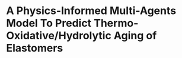 # A Physics-Informed Multi-Agents Model To Predict Thermo-Oxidative/Hydrolytic Aging of Elastomers

